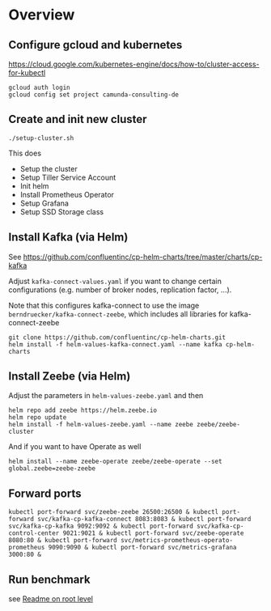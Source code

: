 # Overview

## Configure gcloud and kubernetes

https://cloud.google.com/kubernetes-engine/docs/how-to/cluster-access-for-kubectl

```
gcloud auth login
gcloud config set project camunda-consulting-de
```

## Create and init new cluster

```
./setup-cluster.sh
```

This does

* Setup the cluster
* Setup Tiller Service Account
* Init helm
* Install Prometheus Operator
* Setup Grafana
* Setup SSD Storage class


## Install Kafka (via Helm)

See https://github.com/confluentinc/cp-helm-charts/tree/master/charts/cp-kafka

Adjust `kafka-connect-values.yaml` if you want to change certain configurations (e.g. number of broker nodes, replication factor, ...).

Note that this configures kafka-connect to use the image `berndruecker/kafka-connect-zeebe`, which includes all libraries for kafka-connect-zeebe

```
git clone https://github.com/confluentinc/cp-helm-charts.git
helm install -f helm-values-kafka-connect.yaml --name kafka cp-helm-charts
```

## Install Zeebe (via Helm)

Adjust the parameters in `helm-values-zeebe.yaml` and then

```
helm repo add zeebe https://helm.zeebe.io
helm repo update
helm install -f helm-values-zeebe.yaml --name zeebe zeebe/zeebe-cluster
```

And if you want to have Operate as well

```
helm install --name zeebe-operate zeebe/zeebe-operate --set global.zeebe=zeebe-zeebe
```

## Forward ports

```
kubectl port-forward svc/zeebe-zeebe 26500:26500 & kubectl port-forward svc/kafka-cp-kafka-connect 8083:8083 & kubectl port-forward svc/kafka-cp-kafka 9092:9092 & kubectl port-forward svc/kafka-cp-control-center 9021:9021 & kubectl port-forward svc/zeebe-operate 8080:80 & kubectl port-forward svc/metrics-prometheus-operato-prometheus 9090:9090 & kubectl port-forward svc/metrics-grafana 3000:80 &
```

## Run benchmark

see [Readme on root level](../)